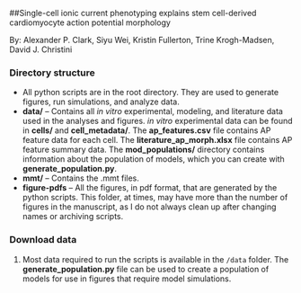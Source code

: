 ##Single-cell ionic current phenotyping explains stem cell-derived
cardiomyocyte action potential morphology

By: Alexander P. Clark, Siyu Wei, Kristin Fullerton, Trine Krogh-Madsen, David J. Christini 


### Directory structure

- All python scripts are in the root directory. They are used to generate figures, run simulations, and analyze data.
- **data/** – Contains all *in vitro* experimental, modeling, and literature data used in the analyses and figures. *in vitro* experimental data can be found in **cells/** and **cell_metadata/**. The **ap_features.csv** file contains AP feature data for each cell. The **literature_ap_morph.xlsx** file contains AP feature summary data. The **mod_populations/** directory contains information about the population of models, which you can create with **generate_population.py**.
- **mmt/** – Contains the .mmt files.
- **figure-pdfs** – All the figures, in pdf format, that are generated by the python scripts. This folder, at times, may have more than the number of figures in the manuscript, as I do not always clean up after changing names or archiving scripts. 


### Download data

1. Most data required to run the scripts is available in the `/data` folder. The **generate_population.py** file can be used to create a population of models for use in figures that require model simulations.


